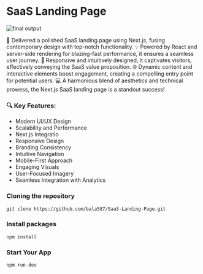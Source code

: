 # SaaS Landing Page

![final output](https://i.pinimg.com/originals/ef/11/d6/ef11d62cda9e9fda22e76333f563964b.jpg)

🚀 Delivered a polished SaaS landing page using Next.js, fusing contemporary design with top-notch functionality. 💡 Powered by React and server-side rendering for blazing-fast performance, it ensures a seamless user journey. 🎨 Responsive and intuitively designed, it captivates visitors, effectively conveying the SaaS value proposition. 🌐 Dynamic content and interactive elements boost engagement, creating a compelling entry point for potential users. 💻 A harmonious blend of aesthetics and technical prowess, the Next.js SaaS landing page is a standout success!
 
### 🔍 Key Features:

- Modern UI/UX Design
- Scalability and Performance
- Next.js Integratio
- Responsive Design
- Branding Consistency
- Intuitive Navigation
- Mobile-First Approach
- Engaging Visuals
- User-Focused Imagery
- Seamless Integration with Analytics

### Cloning the repository

```shell
git clone https://github.com/bala587/SaaS-Landing-Page.git
```

### Install packages 

```shell
npm install
```

### Start Your App

``` shell
npm run dev
```
  





